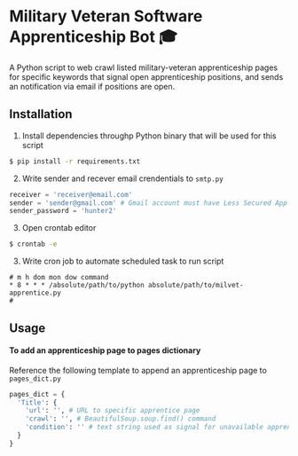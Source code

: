 # Military Veteran Software Apprenticeship Bot 🎓
A Python script to web crawl listed military-veteran apprenticeship pages for specific keywords that signal open apprenticeship positions, and sends an notification via email if positions are open.

## Installation
1. Install dependencies throughp Python binary that will be used for this script
```bash
$ pip install -r requirements.txt
```
2. Write sender and recever email crendentials to `smtp.py`
```py
receiver = 'receiver@email.com'
sender = 'sender@gmail.com' # Gmail account must have Less Secured App access enabled
sender_password = 'hunter2'
```
3. Open crontab editor
```bash
$ crontab -e
```
3. Write cron job to automate scheduled task to run script
```
# m h dom mon dow command
* 8 * * * /absolute/path/to/python absolute/path/to/milvet-apprentice.py
#
```

## Usage
#### To add an apprenticeship page to pages dictionary
Reference the following template to append an apprenticeship page to `pages_dict.py`
```py
pages_dict = {
  'Title': {
    'url': '', # URL to specific apprentice page
    'crawl': '', # BeautifulSoup.soup.find() command
    'condition': '' # text string used as signal for unavailable apprentice positions e.g. 'no jobs available at this time' 
  }
}
```